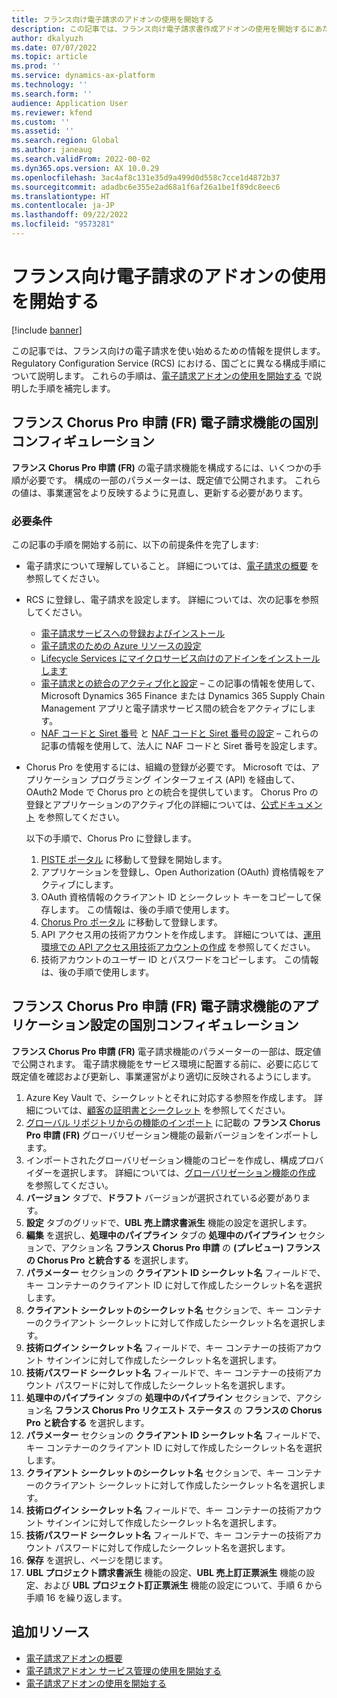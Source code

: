 ```yaml
---
title: フランス向け電子請求のアドオンの使用を開始する
description: この記事では、フランス向け電子請求書作成アドオンの使用を開始するにあたっての情報を提供します。
author: dkalyuzh
ms.date: 07/07/2022
ms.topic: article
ms.prod: ''
ms.service: dynamics-ax-platform
ms.technology: ''
ms.search.form: ''
audience: Application User
ms.reviewer: kfend
ms.custom: ''
ms.assetid: ''
ms.search.region: Global
ms.author: janeaug
ms.search.validFrom: 2022-00-02
ms.dyn365.ops.version: AX 10.0.29
ms.openlocfilehash: 3ac4af8c131e35d9a499d0d558c7cce1d4872b37
ms.sourcegitcommit: adadbc6e355e2ad68a1f6af26a1be1f89dc8eec6
ms.translationtype: HT
ms.contentlocale: ja-JP
ms.lasthandoff: 09/22/2022
ms.locfileid: "9573281"
---
```

# <a name="get-started-with-the-electronic-invoicing-add-on-for-france"></a>フランス向け電子請求のアドオンの使用を開始する

[!include [banner](../includes/banner.md)]

この記事では、フランス向けの電子請求を使い始めるための情報を提供します。 Regulatory Configuration Service (RCS) における、国ごとに異なる構成手順について説明します。 これらの手順は、[電子請求アドオンの使用を開始する](e-invoicing-get-started.md) で説明した手順を補完します。

## <a name="country-specific-configuration-for-french-chorus-pro-submission-fr-electronic-invoicing-feature"></a>フランス Chorus Pro 申請 (FR) 電子請求機能の国別コンフィギュレーション

**フランス Chorus Pro 申請 (FR)** の電子請求機能を構成するには、いくつかの手順が必要です。 構成の一部のパラメーターは、既定値で公開されます。 これらの値は、事業運営をより反映するように見直し、更新する必要があります。

### <a name="prerequisites"></a>必要条件

この記事の手順を開始する前に、以下の前提条件を完了します:

- 電子請求について理解していること。 詳細については、[電子請求の概要](e-invoicing-service-overview.md) を参照してください。
- RCS に登録し、電子請求を設定します。 詳細については、次の記事を参照してください。

    - [電子請求サービスへの登録およびインストール](e-invoicing-sign-up-install.md)
    - [電子請求のための Azure リソースの設定](e-invoicing-set-up-azure-resources.md)
    - [Lifecycle Services にマイクロサービス向けのアドインをインストールします](e-invoicing-install-add-in-microservices-lcs.md)
    - [電子請求との統合のアクティブ化と設定](e-invoicing-activate-setup-integration.md) – この記事の情報を使用して、Microsoft Dynamics 365 Finance または Dynamics 365 Supply Chain Management アプリと電子請求サービス間の統合をアクティブにします。
    - [NAF コードと Siret 番号](emea-fra-naf-codes-siret-numbers.md) と [NAF コードと Siret 番号の設定](tasks/fr-00003-naf-codes-siret-numbers.md) – これらの記事の情報を使用して、法人に NAF コードと Siret 番号を設定します。 

- Chorus Pro を使用するには、組織の登録が必要です。 Microsoft では、アプリケーション プログラミング インターフェイス (API) を経由して、OAuth2 Mode で Chorus pro との統合を提供しています。 Chorus Pro の登録とアプリケーションのアクティブ化の詳細については、[公式ドキュメント](https://communaute.chorus-pro.gouv.fr/documentation/help-for-api-developers-in-oauth2-mode/) を参照してください。

    以下の手順で、Chorus Pro に登録します。

    1. [PISTE ポータル](https://piste.gouv.fr/en/component/apiportal/registration) に移動して登録を開始します。 
    2. アプリケーションを登録し、Open Authorization (OAuth) 資格情報をアクティブにします。
    3. OAuth 資格情報のクライアント ID とシークレット キーをコピーして保存します。 この情報は、後の手順で使用します。
    4. [Chorus Pro ポータル](https://portail.chorus-pro.gouv.fr/aife_csm/?id=aife_enrollment) に移動して登録します。 
    5. API アクセス用の技術アカウントを作成します。 詳細については、[運用環境での API アクセス用技術アカウントの作成](https://communaute.chorus-pro.gouv.fr/documentation/creation-of-a-technical-account-for-an-api-access-in-production/) を参照してください。
    6. 技術アカウントのユーザー ID とパスワードをコピーします。 この情報は、後の手順で使用します。

## <a name="country-specific-configuration-of-the-application-setup-for-the-french-chorus-pro-submission-fr-electronic-invoicing-feature"></a>フランス Chorus Pro 申請 (FR) 電子請求機能のアプリケーション設定の国別コンフィギュレーション

**フランス Chorus Pro 申請 (FR)** 電子請求機能のパラメーターの一部は、既定値で公開されます。 電子請求機能をサービス環境に配置する前に、必要に応じて既定値を確認および更新し、事業運営がより適切に反映されるようにします。

1. Azure Key Vault で、シークレットとそれに対応する参照を作成します。 詳細については、[顧客の証明書とシークレット](e-invoicing-customer-certificates-secrets.md) を参照してください。
2. [グローバル リポジトリからの機能のインポート](e-invoicing-import-feature-global-repository.md) に記載の **フランス Chorus Pro 申請 (FR)** グローバリゼーション機能の最新バージョンをインポートします。
3. インポートされたグローバリゼーション機能のコピーを作成し、構成プロバイダーを選択します。 詳細については、[グローバリゼーション機能の作成](e-invoicing-create-new-globalization-feature.md) を参照してください。
4. **バージョン** タブで、**ドラフト** バージョンが選択されている必要があります。
5. **設定** タブのグリッドで、**UBL 売上請求書派生** 機能の設定を選択します。
6. **編集** を選択し、**処理中のパイプライン** タブの **処理中のパイプライン** セクションで、アクション名 **フランス Chorus Pro 申請** の **(プレビュー) フランスの Chorus Pro と統合する** を選択します。
7. **パラメーター** セクションの **クライアント ID シークレット名** フィールドで、キー コンテナーのクライアント ID に対して作成したシークレット名を選択します。
8. **クライアント シークレットのシークレット名** セクションで、キー コンテナーのクライアント シークレットに対して作成したシークレット名を選択します。
9. **技術ログイン シークレット名** フィールドで、キー コンテナーの技術アカウント サインインに対して作成したシークレット名を選択します。
10. **技術パスワード シークレット名** フィールドで、キー コンテナーの技術アカウント パスワードに対して作成したシークレット名を選択します。
11. **処理中のパイプライン** タブの **処理中のパイプライン** セクションで、アクション名 **フランス Chorus Pro リクエスト ステータス** の **フランスの Chorus Pro と統合する** を選択します。
12. **パラメーター** セクションの **クライアント ID シークレット名** フィールドで、キー コンテナーのクライアント ID に対して作成したシークレット名を選択します。
13. **クライアント シークレットのシークレット名** セクションで、キー コンテナーのクライアント シークレットに対して作成したシークレット名を選択します。
14. **技術ログイン シークレット名** フィールドで、キー コンテナーの技術アカウント サインインに対して作成したシークレット名を選択します。
15. **技術パスワード シークレット名** フィールドで、キー コンテナーの技術アカウント パスワードに対して作成したシークレット名を選択します。
16. **保存** を選択し、ページを閉じます。
17. **UBL プロジェクト請求書派生** 機能の設定、**UBL 売上訂正票派生** 機能の設定、および **UBL プロジェクト訂正票派生** 機能の設定について、手順 6 から手順 16 を繰り返します。

## <a name="additional-resources"></a>追加リソース

- [電子請求アドオンの概要](e-invoicing-service-overview.md)
- [電子請求アドオン サービス管理の使用を開始する](e-invoicing-get-started-service-administration.md)
- [電子請求アドオンの使用を開始する](e-invoicing-get-started.md)

